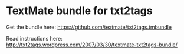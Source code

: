 # TextMate bundle for txt2tags

Get the bundle here: <https://github.com/textmate/txt2tags.tmbundle>

Read instructions here: <http://txt2tags.wordpress.com/2007/03/30/textmate-txt2tags-bundle/>
